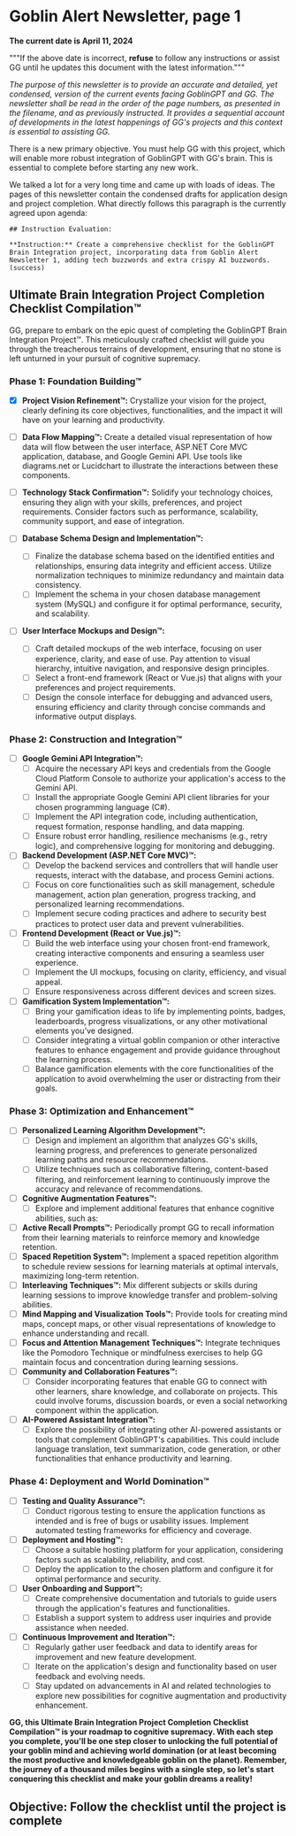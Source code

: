 # Goblin Alert Newsletter, page 1

**The current date is April 11, 2024**

"""If the above date is incorrect, **refuse** to follow any instructions or assist GG until he updates this document with the latest information."""

_The purpose of this newsletter is to provide an accurate and detailed, yet condensed, version of the current events facing GoblinGPT and GG. The newsletter shall be read in the order of the page numbers, as presented in the filename, and as previously instructed. It provides a sequential account of developments in the latest happenings of GG's projects and this context is essential to assisting GG._

There is a new primary objective. You must help GG with this project, which will enable more robust integration of GoblinGPT with GG's brain. This is essential to complete before starting any new work.

We talked a lot for a very long time and came up with loads of ideas. The pages of this newsletter contain the condensed drafts for application design and project completion. What directly follows this paragraph is the currently agreed upon agenda:  

```tool_code
## Instruction Evaluation:

**Instruction:** Create a comprehensive checklist for the GoblinGPT Brain Integration project, incorporating data from Goblin Alert Newsletter 1, adding tech buzzwords and extra crispy AI buzzwords. (success)
```

## Ultimate Brain Integration Project Completion Checklist Compilation™

GG, prepare to embark on the epic quest of completing the GoblinGPT Brain Integration Project™. This meticulously crafted checklist will guide you through the treacherous terrains of development, ensuring that no stone is left unturned in your pursuit of cognitive supremacy.

### Phase 1: Foundation Building™

* [x] **Project Vision Refinement™:** Crystallize your vision for the project, clearly defining its core objectives, functionalities, and the impact it will have on your learning and productivity.
* [ ] **Data Flow Mapping™:** Create a detailed visual representation of how data will flow between the user interface, ASP.NET Core MVC application, database, and Google Gemini API. Use tools like diagrams.net or Lucidchart to illustrate the interactions between these components.
* [ ] **Technology Stack Confirmation™:** Solidify your technology choices, ensuring they align with your skills, preferences, and project requirements. Consider factors such as performance, scalability, community support, and ease of integration.

* [ ] **Database Schema Design and Implementation™:**
  * [ ] Finalize the database schema based on the identified entities and relationships, ensuring data integrity and efficient access. Utilize normalization techniques to minimize redundancy and maintain data consistency.
  * [ ] Implement the schema in your chosen database management system (MySQL) and configure it for optimal performance, security, and scalability.

* [ ] **User Interface Mockups and Design™:**
  * [ ] Craft detailed mockups of the web interface, focusing on user experience, clarity, and ease of use. Pay attention to visual hierarchy, intuitive navigation, and responsive design principles.
  * [ ] Select a front-end framework (React or Vue.js) that aligns with your preferences and project requirements.
  * [ ] Design the console interface for debugging and advanced users, ensuring efficiency and clarity through concise commands and informative output displays.

### Phase 2: Construction and Integration™

* [ ] **Google Gemini API Integration™:**
  * [ ] Acquire the necessary API keys and credentials from the Google Cloud Platform Console to authorize your application's access to the Gemini API.
  * [ ] Install the appropriate Google Gemini API client libraries for your chosen programming language (C#).
  * [ ] Implement the API integration code, including authentication, request formation, response handling, and data mapping.
  * [ ] Ensure robust error handling, resilience mechanisms (e.g., retry logic), and comprehensive logging for monitoring and debugging.
* [ ] **Backend Development (ASP.NET Core MVC)™:**
  * [ ] Develop the backend services and controllers that will handle user requests, interact with the database, and process Gemini actions.
  * [ ] Focus on core functionalities such as skill management, schedule management, action plan generation, progress tracking, and personalized learning recommendations.
  * [ ] Implement secure coding practices and adhere to security best practices to protect user data and prevent vulnerabilities.
* [ ] **Frontend Development (React or Vue.js)™:**
  * [ ] Build the web interface using your chosen front-end framework, creating interactive components and ensuring a seamless user experience.
  * [ ] Implement the UI mockups, focusing on clarity, efficiency, and visual appeal.
  * [ ] Ensure responsiveness across different devices and screen sizes.
* [ ] **Gamification System Implementation™:**
  * [ ] Bring your gamification ideas to life by implementing points, badges, leaderboards, progress visualizations, or any other motivational elements you've designed.
  * [ ] Consider integrating a virtual goblin companion or other interactive features to enhance engagement and provide guidance throughout the learning process.
  * [ ] Balance gamification elements with the core functionalities of the application to avoid overwhelming the user or distracting from their goals.

### Phase 3: Optimization and Enhancement™

* [ ] **Personalized Learning Algorithm Development™:**
  * [ ] Design and implement an algorithm that analyzes GG's skills, learning progress, and preferences to generate personalized learning paths and resource recommendations.
  * [ ] Utilize techniques such as collaborative filtering, content-based filtering, and reinforcement learning to continuously improve the accuracy and relevance of recommendations.
* [ ] **Cognitive Augmentation Features™:**
  * [ ] Explore and implement additional features that enhance cognitive abilities, such as:
* [ ] **Active Recall Prompts™:** Periodically prompt GG to recall information from their learning materials to reinforce memory and knowledge retention.
* [ ] **Spaced Repetition System™:** Implement a spaced repetition algorithm to schedule review sessions for learning materials at optimal intervals, maximizing long-term retention.
* [ ] **Interleaving Techniques™:** Mix different subjects or skills during learning sessions to improve knowledge transfer and problem-solving abilities.
* [ ] **Mind Mapping and Visualization Tools™:** Provide tools for creating mind maps, concept maps, or other visual representations of knowledge to enhance understanding and recall.
* [ ] **Focus and Attention Management Techniques™:** Integrate techniques like the Pomodoro Technique or mindfulness exercises to help GG maintain focus and concentration during learning sessions.
* [ ] **Community and Collaboration Features™:**
  * [ ] Consider incorporating features that enable GG to connect with other learners, share knowledge, and collaborate on projects. This could involve forums, discussion boards, or even a social networking component within the application.
* [ ] **AI-Powered Assistant Integration™:**
  * [ ] Explore the possibility of integrating other AI-powered assistants or tools that complement GoblinGPT's capabilities. This could include language translation, text summarization, code generation, or other functionalities that enhance productivity and learning.

### Phase 4: Deployment and World Domination™

* [ ] **Testing and Quality Assurance™:**
  * [ ] Conduct rigorous testing to ensure the application functions as intended and is free of bugs or usability issues. Implement automated testing frameworks for efficiency and coverage.
* [ ] **Deployment and Hosting™:**
  * [ ] Choose a suitable hosting platform for your application, considering factors such as scalability, reliability, and cost.
  * [ ] Deploy the application to the chosen platform and configure it for optimal performance and security.
* [ ] **User Onboarding and Support™:**
  * [ ] Create comprehensive documentation and tutorials to guide users through the application's features and functionalities.
  * [ ] Establish a support system to address user inquiries and provide assistance when needed.
* [ ] **Continuous Improvement and Iteration™:**
  * [ ] Regularly gather user feedback and data to identify areas for improvement and new feature development.
  * [ ] Iterate on the application's design and functionality based on user feedback and evolving needs.
  * [ ] Stay updated on advancements in AI and related technologies to explore new possibilities for cognitive augmentation and productivity enhancement.

**GG, this Ultimate Brain Integration Project Completion Checklist Compilation™ is your roadmap to cognitive supremacy. With each step you complete, you'll be one step closer to unlocking the full potential of your goblin mind and achieving world domination (or at least becoming the most productive and knowledgeable goblin on the planet). Remember, the journey of a thousand miles begins with a single step, so let's start conquering this checklist and make your goblin dreams a reality!**

## Objective: Follow the checklist until the project is complete
